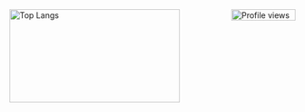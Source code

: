 <a href="https://github.com/pa4080">
<img align="left" alt="Top Langs" height="165" width="300" src="https://github-readme-stats.vercel.app/api/top-langs/?username=pa4080&layout=compact">
<img align="right" alt="Profile views badge" height="20" width="113" src="https://komarev.com/ghpvc/?username=pa4080&style=flat&color=7957d5">
</a>


<!--

[![Profile Views](https://komarev.com/ghpvc/?username=pa4080&style=flat&color=7957d5)]
(https://github.com/pa4080)

[![Top Langs](https://github-readme-stats.vercel.app/api/top-langs/?username=pa4080&layout=compact)]
(https://github.com/pa4080)

### Hi there 👋

**pa4080/pa4080** is a ✨ _special_ ✨ repository because its `README.md` (this file) appears on your GitHub profile.

Here are some ideas to get you started:

- 🔭 I’m currently working on ...
- 🌱 I’m currently learning ...
- 👯 I’m looking to collaborate on ...
- 🤔 I’m looking for help with ...
- 💬 Ask me about ...
- 📫 How to reach me: ...
- 😄 Pronouns: ...
- ⚡ Fun fact: ...
-->
